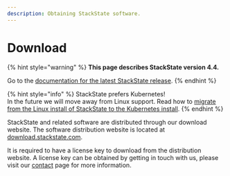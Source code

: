 ```yaml
---
description: Obtaining StackState software.
---
```


# Download

{% hint style="warning" %}
**This page describes StackState version 4.4.**

Go to the [documentation for the latest StackState release](https://docs.stackstate.com/).
{% endhint %}

{% hint style="info" %}
StackState prefers Kubernetes!  
In the future we will move away from Linux support. Read how to [migrate from the Linux install of StackState to the Kubernetes install](../kubernetes_install/migrate_from_linux.md).
{% endhint %}

StackState and related software are distributed through our download website. The software distribution website is located at [download.stackstate.com](https://download.stackstate.com).

It is required to have a license key to download from the distribution website. A license key can be obtained by getting in touch with us, please visit our [contact](https://www.stackstate.com/contact/) page for more information.

